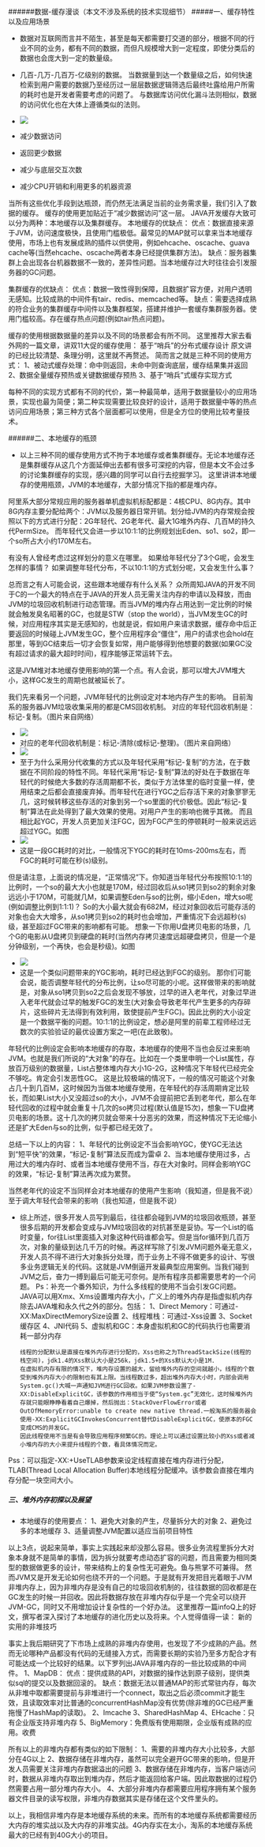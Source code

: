 ######数据-缓存漫谈（本文不涉及系统的技术实现细节）
#####一、缓存特性以及应用场景
* 数据对互联网而言并不陌生，甚至是每天都需要打交道的部分，根据不同的行业不同的业务，都有不同的数据，而但凡规模增大到一定程度，即使分类后的数据也会庞大到一定的数量级。

* 几百-几万-几百万-亿级别的数据。
当数据量到达一个数量级之后，如何快速检索到用户需要的数据乃至经历过一层层数据逻辑筛选后最终吐露给用户所需的耗时也是开发者需要考虑的问题了。
与数据库访问优化漏斗法则相似，数据的访问优化也在大体上遵循类似的法则。
* ![](http://i.imgur.com/2lhuCDs.png)
* 减少数据访问
* 返回更少数据
* 减少与底层交互次数
* 减少CPU开销和利用更多的机器资源

当所有这些优化手段到达瓶颈，而仍然无法满足当前的业务需求量，我们引入了数据的缓存。
缓存的使用更加贴近于“减少数据访问”这一层。
JAVA开发缓存大致可以分为两种：本地缓存以及集群缓存。
本地缓存的优缺点：
优点：数据直接来源于JVM，访问速度极快，且使用门槛极低。最常见的MAP就可以拿来当本地缓存使用，市场上也有发展成熟的插件以供使用，例如ehcache、oscache、guava cache等(当然ehcache、oscache两者本身已经提供集群方法)。
缺点：服务器集群上会出现各台机器数据不一致的，差异性问题。当本地缓存过大时往往会引发服务器的GC问题。

集群缓存的优缺点：
优点：数据一致性得到保障，且数据扩容方便，对用户透明无感知。比较成熟的中间件有tair、redis、memcached等。
缺点：需要选择成熟的符合业务的集群缓存中间件以及集群框架，搭建并维护一套缓存集群服务器。使用门槛较高。存在缓存热点问题(例如tair热点问题)。

缓存的使用根据数据量的差异以及不同的场景都会有所不同。
这里推荐大家去看外网的一篇文章，讲双11大促的缓存使用：
基于“哨兵”的分布式缓存设计
原文讲的已经比较清楚、条理分明，这里就不再赘述。
简而言之就是三种不同的使用方式：
1、被动式缓存处理：命中则返回，未命中则查询底层，缓存结果集并返回
2、数据全量缓存预热或关键数据缓存预热
3、基于“哨兵”式缓存实现方式

每种不同的实现方式都有不同的代价，第一种最简单，适用于数据量较小的应用场景，实现也最为简便；第二种实现需要比较良好的设计，适用于数据量中等的热点访问应用场景；第三种方式各个层面都可以使用，但是全方位的使用比较考量技术。

######二、本地缓存的瓶颈
* 以上三种不同的缓存使用方式不拘于本地缓存或者集群缓存。无论本地缓存还是集群缓存从这几个方面延伸出去都有很多可深挖的内容，但是本文不会过多的讨论集群缓存的实现，感兴趣的同学可以自行去挖掘学习。
这里讲讲本地缓存的使用瓶颈，JVM的本地缓存，大部分情况下指的都是堆内存。

阿里系大部分常规应用的服务器单机虚拟机标配都是：4核CPU、8G内存。其中8G内存主要分配给两个：JVM以及服务器日常开销。划分给JVM的内存常规会按照以下的方式进行分配：2G年轻代、2G老年代、最大1G堆外内存、几百M的持久代PermSize。
而年轻代又会进一步以10:1:1的比例规划出Eden、so1、so2，即一个so所占大小约170M左右。

有没有人曾经考虑过这样划分的意义在哪里。
如果给年轻代分了3个G呢，会发生怎样的事情？
如果调整年轻代分布，不以10:1:1的方式划分呢，又会发生什么事？

总而言之有人可能会说，这些跟本地缓存有什么关系？
众所周知JAVA的开发不同于C的一个最大的特点在于JAVA的开发人员无需关注内存的申请以及释放，而由JVM的垃圾回收机制进行动态管理。而当JVM的堆内存占用达到一定比例的时候就会触发臭名昭著的GC，也就是STW（stop the world），当JVM发生GC的时候，对应用程序其实是无感知的，也就是说，假如用户来请求数据，缓存命中后正要返回的时候碰上JVM发生GC，整个应用程序会“僵住”，用户的请求也会hold在那里，等到GC结束后一切才会恢复如常，用户能够得到他想要的数据(如果GC没有超过请求的最大超时时间)，程序能够正常运转下去。

这是JVM堆对本地缓存使用影响的第一个点。有人会说，那可以增大JVM堆大小，这样GC发生的周期也就被延长了。

我们先来看另一个问题，JVM年轻代的比例设定对本地内存产生的影响。
目前淘系的服务器JVM垃圾收集采用的都是CMS回收机制。
对应的年轻代回收机制是：标记-复制。（图片来自网络）
* ![](http://i.imgur.com/Y2Mt13s.png)
* 对应的老年代回收机制是：标记-清除(或标记-整理)。（图片来自网络）
* ![](http://i.imgur.com/hqWFP1f.png)
* 至于为什么采用分代收集的方式以及年轻代采用“标记-复制”的方法，在于数据在不同阶段的特性不同。年轻代采用“标记-复制”算法的好处在于数据在年轻代的时候绝大多数的存活周期都不长，类似于方法体里的临时变量一样，使用结束之后都会直接废弃掉。而年轻代在进行YGC之后存活下来的对象寥寥无几，这时候转移这些存活的对象到另一个so里面的代价极低。因此“标记-复制”算法在此处得到了最大效果的使用。对用户产生的影响也微乎其微。
而且相比起YGC，开发人员更加关注FGC，因为FGC产生的停顿耗时一般来说远远超过YGC。如图
* ![](http://i.imgur.com/F1DXS8C.png)
* 这是一段GC耗时的对比，一般情况下YGC的耗时在10ms-200ms左右，而FGC的耗时可能在秒(s)级别。

但是请注意，上面说的情况是，“正常情况”下。你知道当年轻代分布按照10:1:1的比例时，一个so的最大大小也就是170M，经过回收后从so1拷贝到so2的剩余对象远远小于170M，可能就几M，如果调整Eden与so的比例，缩小Eden，增大so呢(例如调整比例到1:1:1)？
So的大小最大就会有682M，经过对象回收后可能存活的对象也会大大增多，从so1拷贝到so2的耗时也会增加，严重情况下会远超秒(s)级，甚至超过FGC带来的影响都有可能。
想象一下你用U盘拷贝电影的场景，几个G的电影从U盘拷贝到硬盘的耗时(当然内存拷贝速度远超硬盘拷贝，但是一个是分钟级别，一个再快，也会是秒级)。如图
* ![](http://i.imgur.com/vxVOZWf.png)
* 这是一个类似问题带来的YGC影响，耗时已经达到FGC的级别。
那你们可能会说，能否调整年轻代的分布比例，让so尽可能的小呢。这样做带来的影响就是，对象从so1拷贝到so2之后会发现不够放，过早的进入老年代，对象过早进入老年代就会过早的触发FGC的发生(大对象会导致老年代产生更多的内存碎片，这些碎片无法得到有效利用，致使提前产生FGC)。因此比例的大小设定是一个数据平衡的问题。10:1:1的比例设定，想必是阿里的前辈工程师经过无数次的实验验证的最优设置方案之一吧(在此致敬)。

年轻代的比例设定会影响本地缓存的存取，本地缓存的使用不当也会反过来影响JVM。也就是我们所说的“大对象”的存在。比如在一个类里申明一个List属性，存放百万级别的数据量，List占整体堆内存大小1G-2G，这种情况下年轻代已经完全不够吃。肯定会引发恶性GC。
这是比较极端的情况下，一般的情况可能这个对象占几十到几百M，这时候因为当做本地缓存使用，在年轻代的存活周期肯定比较长，而如果List大小又没超过so的大小，JVM不会提前把它丢到老年代，那么在年轻代回收的过程中就会重复十几次的so拷贝过程(默认值是15次)，想象一下U盘拷贝电影的场景。这十几次的拷贝就会带来十分恶劣的效果，而这种情况下无论缩小还是扩大Eden与so的比例，似乎都已经无效了。


总结一下以上的内容：
1、年轻代的比例设定不当会影响YGC，使YGC无法达到“短平快”的效果，“标记-复制”算法反而成为雷卓
2、当本地缓存使用过多，占用过大的堆内存时、或者当本地缓存使用不当，存在大对象时。同样会影响YGC的效果，“标记-复制”算法再次成为累赘。

当然老年代的设定不当同样会对本地缓存的使用产生影响（我知道，但是我不说）
至于调大年轻代会带来的影响（我也知道，但是我不说）

* 综上所述，很多开发人员写到最后，往往都会碰到JVM的垃圾回收瓶颈，甚至很多后期的开发都会变成与JVM垃圾回收的对抗甚至是妥协。写一个List的临时变量，for往List里面插入对象这种代码谁都会写。但是当for循环到几百万次，对象的量级到达几千万的时候。再这样写除了引发JVM问题外毫无意义，开发人员不得不进行大对象拆分处理，而于业务上不得不做更多的设计、写很多业务逻辑无关的代码。这就是JVM倒逼开发最典型应用案例。当我们碰到JVM之后，奋力一搏到最后可能无可奈何。是所有程序员都需要思考的一个问题。
Ps：补充一个番外知识，为什么多线程的使用不当会引发GC问题。
JAVA可以用Xmx、Xms设置堆内存大小，广义上的堆外内存是指虚拟机内存除去JAVA堆和永久代之外的部分。包括：
1、Direct Memory：可通过-XX:MaxDirectMemorySize设置
2、线程堆栈：可通过-Xss设置
3、Socket缓存区
4、JNI代码
5、虚拟机和GC：本身虚拟机和GC的代码执行也需要消耗一部分内存

      线程的分配默认是直接在堆外内存进行分配的，Xss也称之为ThreadStackSize(线程的栈空间)，jdk1.4的Xss默认大小是256k，jdk1.5+的Xss默认大小是1M.
      在虚拟机内存有限的情况下，堆内存设置的越大，留给堆外内存的空间就越小，线程的个数受到堆外内存大小的限制也有其上限。当线程数过多，超出堆外内存大小时，内部会调用System.gc()大喊一声通知JVM进行GC回收。如果JVM参数设置了-XX:DisableExplicitGC，该参数的作用相当于使“System.gc”无效化，这时候堆外内存就只能眼睁睁看着自己爆掉，然后抛出：StackOverFlowError或者OutOfMemoryError:unable to create new native thread.一般淘系的服务器会使用-XX:ExplicitGCInvokesConcurrent替代DisableExplicitGC，使原本的FGC变成CMS的并发GC。
      因此线程使用不当是有会导致应用程序频繁GC的。理论上可以通过设置比较小的Xss或者减小堆内存的大小来提升线程的个数，看具体情况而定。

Pss：可以指定-XX:+UseTLAB参数来设定线程直接在堆内存进行分配，TLAB(Thread Local Allocation Buffer)本地线程分配缓冲。该参数会直接在堆内存分配一块空间大小。

##### 三、堆外内存初探以及展望
* 本地缓存的使用要点：
1、避免大对象的产生，尽量拆分大的对象
2、避免过多的本地缓存
3、适量调整JVM配置以适应当前项目特性

以上3点，说起来简单，事实上实践起来却没那么容易。很多业务流程里拆分大对象本身就不是简单的事情，因为拆分就要考虑动态扩容的问题，而且需要为相同类型的数据做更多的设计，带来结构上的复杂性无可避免。鱼与熊掌不可兼得。
然而JVM又是开发无论如何也绕不开的一个问题。于是就有开发把目光着眼于JVM非堆内存上，因为非堆内存是没有自己的垃圾回收机制的，往往数据的回收都是在GC发生的时候一并回收。因此将数据存放在非堆内存似乎是一个完全可以绕开JVM-GC，同时又不用增加设计复杂性的一个好办法。
这里推荐一篇infoQ上的好文，撰写者深入探讨了本地缓存的进化历史以及将来。个人觉得值得一读：
新的实用的非堆技巧

事实上我后期研究了下市场上成熟的非堆内存使用，也发现了不少成熟的产品。然而无论哪种产品都没有代码的无缝接入方式，而需要长期的实验乃至多方配合才有可能达成一个比较好的结果。以下罗列出JAVA非堆内存的一些比较成熟的中间件。
1、MapDB：
优点：提供成熟的API，对数据的操作达到原子级别，提供类似sql的提交以及数据回滚的。
缺点：数据无法以普通MAP的形式常驻内存，每次从非堆中取都需要提前与非堆进行一个connect，取出之后必须commit才能生效，且读取效率对比普通的concurrentHashMap没有优势(除非堆的GC已经严重拖慢了HashMap的读取)。
2、Imcache
3、SharedHashMap
4、EHcache：只有企业版支持非堆内存
5、BigMemory：免费版有使用期限，企业版有成熟的应用。收费

所有以上的非堆内存都有类似的如下限制：
1、需要的非堆内存大小比较多，大部分在4G以上
2、数据存储在非堆内存，虽然可以完全避开GC带来的影响，但是开发人员需要关注非堆内存数据溢出的问题
3、数据存储在非堆内存，当客户端访问时，数据从非堆内存取出到堆内存，然后才能返回给客户端。因此取数据的过程仍然需要占用一部分堆内存大小。
4、大部分非堆内存都需要应用程序拥有某个服务器文件目录的读写权限，非堆内存数据其实是存储在这个文件里头的。

以上，我相信非堆内存是本地缓存系统的未来。而所有的本地缓存系统都需要经历大内存的堆实战以及大内存的非堆实战。4G内存实在太小，淘系的本地缓存系统最大的已经有到40G大小的项目。